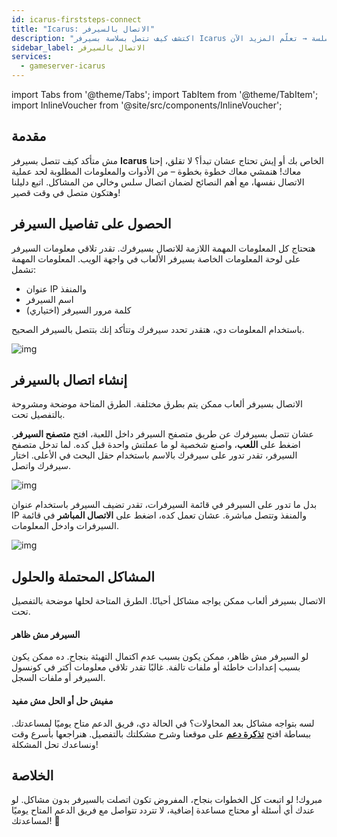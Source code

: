 ```yaml
---
id: icarus-firststeps-connect
title: "Icarus: الاتصال بالسيرفر"
description: "اكتشف كيف تتصل بسلاسة بسيرفر Icarus الخاص بك وتضمن تجربة لعب سلسة → تعلّم المزيد الآن"
sidebar_label: الاتصال بالسيرفر
services:
  - gameserver-icarus
---
```


import Tabs from '@theme/Tabs';
import TabItem from '@theme/TabItem';
import InlineVoucher from '@site/src/components/InlineVoucher';


## مقدمة
مش متأكد كيف تتصل بسيرفر **Icarus** الخاص بك أو إيش تحتاج عشان تبدأ؟ لا تقلق، إحنا معاك! هنمشي معاك خطوة بخطوة – من الأدوات والمعلومات المطلوبة لحد عملية الاتصال نفسها، مع أهم النصائح لضمان اتصال سلس وخالي من المشاكل. اتبع دليلنا وهتكون متصل في وقت قصير!

<InlineVoucher />



## الحصول على تفاصيل السيرفر

هتحتاج كل المعلومات المهمة اللازمة للاتصال بسيرفرك. تقدر تلاقي معلومات السيرفر على لوحة المعلومات الخاصة بسيرفر الألعاب في واجهة الويب. المعلومات المهمة تشمل:

- عنوان IP والمنفذ
- اسم السيرفر
- كلمة مرور السيرفر (اختياري)

باستخدام المعلومات دي، هتقدر تحدد سيرفرك وتتأكد إنك بتتصل بالسيرفر الصحيح.

![img](https://screensaver01.zap-hosting.com/index.php/s/yMmFmGkfbEadgME/preview)

## إنشاء اتصال بالسيرفر

الاتصال بسيرفر ألعاب ممكن يتم بطرق مختلفة. الطرق المتاحة موضحة ومشروحة بالتفصيل تحت.

<Tabs>
    

<TabItem value="connect_solution_server_browser_ingame" label="متصفح السيرفر (داخل اللعبة)" default>

عشان تتصل بسيرفرك عن طريق متصفح السيرفر داخل اللعبة، افتح **متصفح السيرفر**. اضغط على **اللعب**، واصنع شخصية لو ما عملتش واحدة قبل كده. لما تدخل متصفح السيرفر، تقدر تدور على سيرفرك بالاسم باستخدام حقل البحث في الأعلى. اختار سيرفرك واتصل.

![img](https://screensaver01.zap-hosting.com/index.php/s/43JboZPQY756SYi/download)

</TabItem>

<TabItem value="connect_solution_server_browser_direct" label="الاتصال المباشر عبر متصفح السيرفر (داخل اللعبة)" default>

بدل ما تدور على السيرفر في قائمة السيرفرات، تقدر تضيف السيرفر باستخدام عنوان IP والمنفذ وتتصل مباشرة. عشان تعمل كده، اضغط على **الاتصال المباشر** في قائمة السيرفرات وادخل المعلومات.

![img](https://screensaver01.zap-hosting.com/index.php/s/Fmf5m4iK79La3JW/download)

</TabItem>

</Tabs>



## المشاكل المحتملة والحلول

الاتصال بسيرفر ألعاب ممكن يواجه مشاكل أحيانًا. الطرق المتاحة لحلها موضحة بالتفصيل تحت.

#### السيرفر مش ظاهر

لو السيرفر مش ظاهر، ممكن يكون بسبب عدم اكتمال التهيئة بنجاح. ده ممكن يكون بسبب إعدادات خاطئة أو ملفات تالفة. غالبًا تقدر تلاقي معلومات أكتر في كونسول السيرفر أو ملفات السجل.

#### مفيش حل أو الحل مش مفيد

لسه بتواجه مشاكل بعد المحاولات؟ في الحالة دي، فريق الدعم متاح يوميًا لمساعدتك. ببساطة افتح **[تذكرة دعم](https://zap-hosting.com/en/customer/support/)** على موقعنا وشرح مشكلتك بالتفصيل. هنراجعها بأسرع وقت ونساعدك تحل المشكلة!

## الخلاصة

مبروك! لو اتبعت كل الخطوات بنجاح، المفروض تكون اتصلت بالسيرفر بدون مشاكل. لو عندك أي أسئلة أو محتاج مساعدة إضافية، لا تتردد تتواصل مع فريق الدعم المتاح يوميًا لمساعدتك! 🙂




<InlineVoucher />